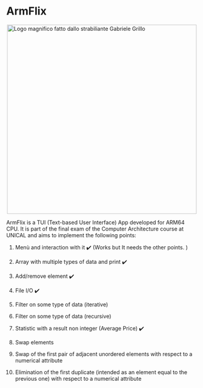 # ArmFlix
<img src="https://i.imgur.com/hNINSrj.png" title="Logo magnifico fatto dallo strabiliante Gabriele Grillo" style="width: 500px; display: block; margin-left: auto; margin-right: auto;">

ArmFlix is a TUI (Text-based User Interface) App developed for ARM64 CPU. It is part of the final exam of the Computer Architecture course at UNICAL and aims to implement the following points:

1. Menù and interaction with it ✔️ (Works but It needs the other points. )

2. Array with multiple types of data and print ✔️

3. Add/remove element ✔️

4. File I/O ✔️

5. Filter on some type of data (iterative)

6. Filter on some type of data (recursive)

7. Statistic with a result non integer (Average Price) ✔️

8. Swap elements

9. Swap of the first pair of adjacent unordered elements with respect to a numerical attribute

10. Elimination of the first duplicate (intended as an element equal to the previous one) with respect to a numerical attribute
